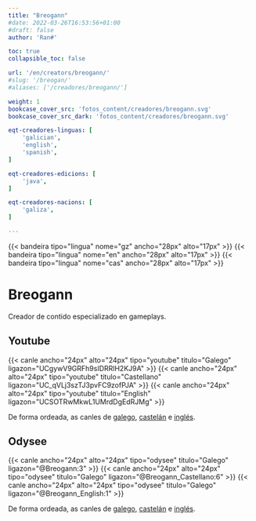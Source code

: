 ```yaml
---
title: "Breogann"
#date: 2022-03-26T16:53:56+01:00
#draft: false
author: 'Ran#'

toc: true
collapsible_toc: false

url: '/en/creators/breogann/'
#slug: '/breogan/'
#aliases: ['/creadores/breogann/']

weight: 1
bookcase_cover_src: 'fotos_content/creadores/breogann.svg'
bookcase_cover_src_dark: 'fotos_content/creadores/breogann.svg'

eqt-creadores-linguas: [
    'galician',
    'english',
    'spanish',
]

eqt-creadores-edicions: [
    'java',
]

eqt-creadores-nacions: [
    'galiza',
]

---
```


{{< bandeira tipo="lingua" nome="gz" ancho="28px" alto="17px" >}}
{{< bandeira tipo="lingua" nome="en" ancho="28px" alto="17px" >}}
{{< bandeira tipo="lingua" nome="cas" ancho="28px" alto="17px" >}}

# Breogann

Creador de contido especializado en gameplays.

## Youtube

{{< canle ancho="24px" alto="24px" tipo="youtube" titulo="Galego" ligazon="UCgywV9GRFh9sIDRRlH2KJ9A" >}}
{{< canle ancho="24px" alto="24px" tipo="youtube" titulo="Castellano" ligazon="UC_qVLj3szTJ3pvFC9zofPJA" >}}
{{< canle ancho="24px" alto="24px" tipo="youtube" titulo="English" ligazon="UCSOTRwMkwL1UMrdDgEdRJMg" >}}

De forma ordeada, as canles de [galego](https://www.youtube.com/channel/UCgywV9GRFh9sIDRRlH2KJ9A), [castelán](https://www.youtube.com/channel/UC_qVLj3szTJ3pvFC9zofPJA) e [inglés](https://www.youtube.com/channel/UCSOTRwMkwL1UMrdDgEdRJMg).

## Odysee

{{< canle ancho="24px" alto="24px" tipo="odysee" titulo="Galego" ligazon="@Breogann:3" >}}
{{< canle ancho="24px" alto="24px" tipo="odysee" titulo="Galego" ligazon="@Breogann_Castellano:6" >}}
{{< canle ancho="24px" alto="24px" tipo="odysee" titulo="Galego" ligazon="@Breogann_English:1" >}}

De forma ordeada, as canles de [galego](https://odysee.com/@Breogann:3), [castelán](https://odysee.com/@Breogann_Castellano:6) e [inglés](https://odysee.com/@Breogann_English:1).
